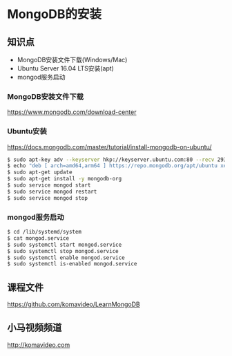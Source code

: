 MongoDB的安装
============

## 知识点

* MongoDB安装文件下载(Windows/Mac)
* Ubuntu Server 16.04 LTS安装(apt)
* mongod服务启动

### MongoDB安装文件下载

https://www.mongodb.com/download-center

### Ubuntu安装

https://docs.mongodb.com/master/tutorial/install-mongodb-on-ubuntu/

~~~bash
$ sudo apt-key adv --keyserver hkp://keyserver.ubuntu.com:80 --recv 2930ADAE8CAF5059EE73BB4B58712A2291FA4AD5
$ echo "deb [ arch=amd64,arm64 ] https://repo.mongodb.org/apt/ubuntu xenial/mongodb-org/3.6 multiverse" | sudo tee /etc/apt/sources.list.d/mongodb-org-3.6.list
$ sudo apt-get update
$ sudo apt-get install -y mongodb-org
$ sudo service mongod start
$ sudo service mongod restart
$ sudo service mongod stop
~~~

### mongod服务启动

~~~bash
$ cd /lib/systemd/system
$ cat mongod.service
$ sudo systemctl start mongod.service
$ sudo systemctl stop mongod.service
$ sudo systemctl enable mongod.service
$ sudo systemctl is-enabled mongod.service
~~~

## 课程文件

https://github.com/komavideo/LearnMongoDB

## 小马视频频道

http://komavideo.com

